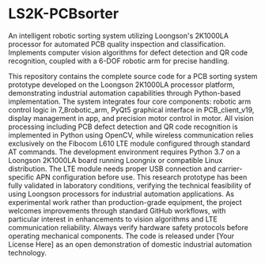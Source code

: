 # LS2K-PCBsorter
An intelligent robotic sorting system utilizing Loongson's 2K1000LA processor for automated PCB quality inspection and classification. Implements computer vision algorithms for defect detection and QR code recognition, coupled with a 6-DOF robotic arm for precise handling.

This repository contains the complete source code for a PCB sorting system prototype developed on the Loongson 2K1000LA processor platform, demonstrating industrial automation capabilities through Python-based implementation. The system integrates four core components: robotic arm control logic in 7_8robotic_arm, PyQt5 graphical interface in PCB_client_v19, display management in app, and precision motor control in motor. All vision processing including PCB defect detection and QR code recognition is implemented in Python using OpenCV, while wireless communication relies exclusively on the Fibocom L610 LTE module configured through standard AT commands.
The development environment requires Python 3.7 on a Loongson 2K1000LA board running Loongnix or compatible Linux distribution. The LTE module needs proper USB connection and carrier-specific APN configuration before use. This research prototype has been fully validated in laboratory conditions, verifying the technical feasibility of using Loongson processors for industrial automation applications.
As experimental work rather than production-grade equipment, the project welcomes improvements through standard GitHub workflows, with particular interest in enhancements to vision algorithms and LTE communication reliability. Always verify hardware safety protocols before operating mechanical components. The code is released under [Your License Here] as an open demonstration of domestic industrial automation technology.
